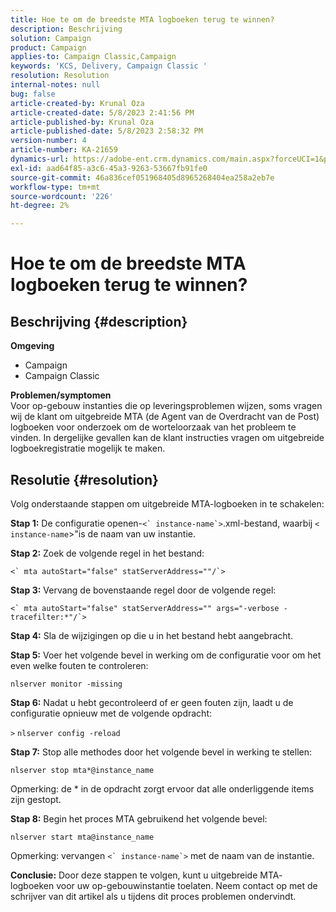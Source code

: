 ```yaml
---
title: Hoe te om de breedste MTA logboeken terug te winnen?
description: Beschrijving
solution: Campaign
product: Campaign
applies-to: Campaign Classic,Campaign
keywords: 'KCS, Delivery, Campaign Classic '
resolution: Resolution
internal-notes: null
bug: false
article-created-by: Krunal Oza
article-created-date: 5/8/2023 2:41:56 PM
article-published-by: Krunal Oza
article-published-date: 5/8/2023 2:58:32 PM
version-number: 4
article-number: KA-21659
dynamics-url: https://adobe-ent.crm.dynamics.com/main.aspx?forceUCI=1&pagetype=entityrecord&etn=knowledgearticle&id=96c23f76-aeed-ed11-8849-6045bd006268
exl-id: aad64f85-a3c6-45a3-9263-53667fb91fe0
source-git-commit: 46a836cef051968405d8965268404ea258a2eb7e
workflow-type: tm+mt
source-wordcount: '226'
ht-degree: 2%

---
```


# Hoe te om de breedste MTA logboeken terug te winnen?

## Beschrijving {#description}

<b>Omgeving</b>
- Campaign
- Campaign Classic



<b>Problemen/symptomen</b><br>Voor op-gebouw instanties die op leveringsproblemen wijzen, soms vragen wij de klant om uitgebreide MTA (de Agent van de Overdracht van de Post) logboeken voor onderzoek om de worteloorzaak van het probleem te vinden. In dergelijke gevallen kan de klant instructies vragen om uitgebreide logboekregistratie mogelijk te maken.
 

## Resolutie {#resolution}


Volg onderstaande stappen om uitgebreide MTA-logboeken in te schakelen:

<b>Stap 1:</b>
De configuratie openen-``<` instance-name`>``.xml-bestand, waarbij `<` `instance-name`>&quot;is de naam van uw instantie.

<b>Stap 2:</b>
Zoek de volgende regel in het bestand:

``<` mta autoStart="false" statServerAddress=""/`>``

<b>Stap 3:</b>
Vervang de bovenstaande regel door de volgende regel:

``<` mta autoStart="false" statServerAddress="" args="-verbose -tracefilter:*"/`>``

<b>Stap 4:</b>
Sla de wijzigingen op die u in het bestand hebt aangebracht.

<b>Stap 5:</b>
Voer het volgende bevel in werking om de configuratie voor om het even welke fouten te controleren:

`nlserver monitor -missing`

<b>Stap 6:</b>
Nadat u hebt gecontroleerd of er geen fouten zijn, laadt u de configuratie opnieuw met de volgende opdracht:

`>` `nlserver config -reload`

<b>Stap 7:</b>
Stop alle methodes door het volgende bevel in werking te stellen:

`nlserver stop mta*@instance_name`

Opmerking: de \* in de opdracht zorgt ervoor dat alle onderliggende items zijn gestopt.

<b>Stap 8:</b>
Begin het proces MTA gebruikend het volgende bevel:

`nlserver start mta@instance_name`

Opmerking: vervangen ``<` instance-name`>`` met de naam van de instantie.

<b>Conclusie:</b>
Door deze stappen te volgen, kunt u uitgebreide MTA- logboeken voor uw op-gebouwinstantie toelaten. Neem contact op met de schrijver van dit artikel als u tijdens dit proces problemen ondervindt.
